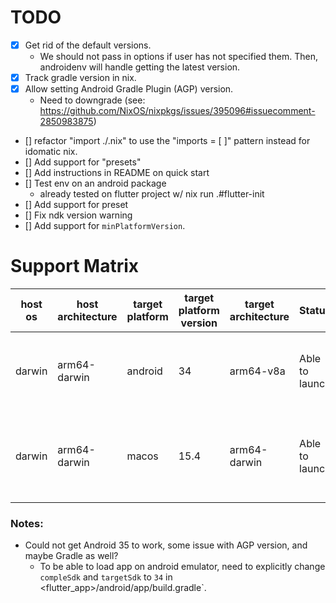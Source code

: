 # TODO

- [x] Get rid of the default versions.
  - We should not pass in options if user has not specified them. Then, androidenv will handle getting the latest version.
- [x] Track gradle version in nix.
- [x] Allow setting Android Gradle Plugin (AGP) version.
  - Need to downgrade (see: https://github.com/NixOS/nixpkgs/issues/395096#issuecomment-2850983875)
- [] refactor "import ./<filename>.nix" to use the "imports = [ <filename> ]" pattern instead for idomatic nix.
- [] Add support for "presets"
- [] Add instructions in README on quick start
- [] Test env on an android package
  - already tested on flutter project w/ nix run .#flutter-init
- [] Add support for preset
- [] Fix ndk version warning
- [] Add support for `minPlatformVersion`.

# Support Matrix

| host os | host architecture | target platform | target platform version | target architecture | Status         | Notes                                                     |
| ------- | ----------------- | --------------- | ----------------------- | ------------------- | -------------- | --------------------------------------------------------- |
| darwin  | arm64-darwin      | android         | 34                      | arm64-v8a           | Able to launch | able to run the "flutter create" app on emulator.         |
| darwin  | arm64-darwin      | macos           | 15.4                    | arm64-darwin        | Able to launch | able to run the "flutter create" app on a desktop window. |

### Notes:

- Could not get Android 35 to work, some issue with AGP version, and maybe Gradle as well?
  - To be able to load app on android emulator, need to explicitly change `compleSdk` and `targetSdk` to `34` in <flutter_app>/android/app/build.gradle`.
